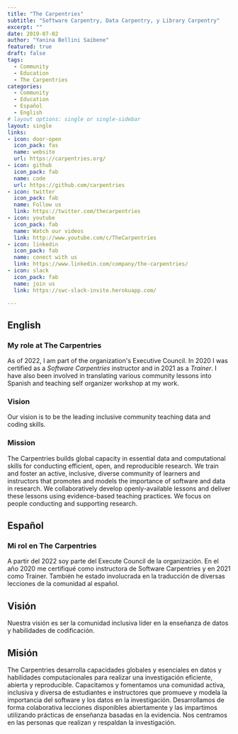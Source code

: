 ```yaml
---
title: "The Carpentries"
subtitle: "Software Carpentry, Data Carpentry, y Library Carpentry"
excerpt: ""
date: 2019-07-02
author: "Yanina Bellini Saibene"
featured: true
draft: false
tags:
  - Community
  - Education
  - The Carpentries
categories:
  - Community
  - Education
  - Español
  - English
# layout options: single or single-sidebar
layout: single
links:
- icon: door-open
  icon_pack: fas
  name: website
  url: https://carpentries.org/
- icon: github
  icon_pack: fab
  name: code
  url: https://github.com/carpentries
- icon: twitter
  icon_pack: fab
  name: Follow us
  link: https://twitter.com/thecarpentries
- icon: youtube
  icon_pack: fab
  name: Watch our videos
  link: http://www.youtube.com/c/TheCarpentries
- icon: linkedin
  icon_pack: fab
  name: conect with us
  link: https://www.linkedin.com/company/the-carpentries/
- icon: slack
  icon_pack: fab
  name: join us
  link: https://swc-slack-invite.herokuapp.com/

---
```


## English

### My role at The Carpentries

As of 2022, I am part of the organization's Executive Council. In 2020 I was certified as a _Software Carpentries_ instructor and in 2021 as a _Trainer_. I have also been involved in translating various community lessons into Spanish and teaching self organizer workshop at my work.

### Vision

Our vision is to be the leading inclusive community teaching data and coding skills.

### Mission

The Carpentries builds global capacity in essential data and computational skills for conducting efficient, open, and reproducible research. We train and foster an active, inclusive, diverse community of learners and instructors that promotes and models the importance of software and data in research. We collaboratively develop openly-available lessons and deliver these lessons using evidence-based teaching practices. We focus on people conducting and supporting research.

## Español

### Mi rol en The Carpentries

A partir del 2022 soy parte del Execute Council de la organización. En el año 2020 me certifiqué como instructora de Software Carpentries y en 2021 como Trainer. También he estado involucrada en la traducción de diversas lecciones de la comunidad al español.

## Visión

Nuestra visión es ser la comunidad inclusiva líder en la enseñanza de datos y habilidades de codificación.

## Misión

The Carpentries desarrolla capacidades globales y esenciales en datos y habilidades computacionales para realizar una investigación eficiente, abierta y reproducible. Capacitamos y fomentamos una comunidad activa, inclusiva y diversa de estudiantes e instructores que promueve y modela la importancia del software y los datos en la investigación. Desarrollamos de forma colaborativa lecciones disponibles abiertamente y las impartimos utilizando prácticas de enseñanza basadas en la evidencia. Nos centramos en las personas que realizan y respaldan la investigación.
